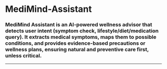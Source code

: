 # MediMind-Assistant
### MediMind Assistant is an AI-powered wellness advisor that detects user intent (symptom check, lifestyle/diet/medication query). It extracts medical symptoms, maps them to possible conditions, and provides evidence-based precautions or wellness plans, ensuring natural and preventive care first, unless critical.
***
